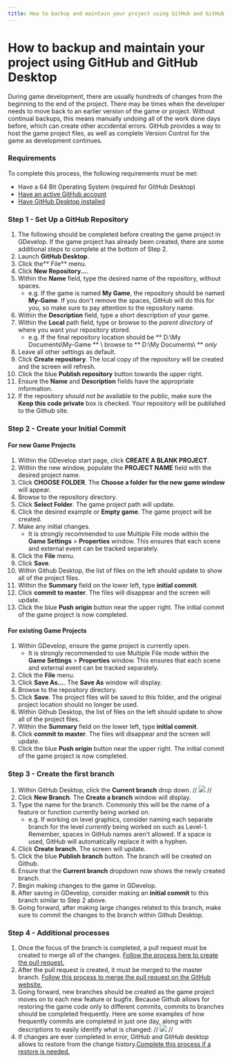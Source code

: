 ```yaml
---
title: How to backup and maintain your project using GitHub and GitHub Desktop
---
```

# How to backup and maintain your project using GitHub and GitHub Desktop
During game development, there are usually hundreds of changes from the beginning to the end of the project. There may be times when the developer needs to move back to an earlier version of the game or project. Without continual backups, this means manually undoing all of the work done days before, which can create other accidental errors.  GitHub provides a way to host the game project files, as well as complete Version Control for the game as development continues.

### Requirements
To complete this process, the following requirements must be met:

* Have a 64 Bit Operating System (required for GitHub Desktop)
* [Have an active GitHub account](https://www.wikihow.com/Create-an-Account-on-GitHub)
* [Have GitHub Desktop installed](https://docs.github.com/en/desktop/getting-started-with-github-desktop/installing-github-desktop)

### Step 1 - Set Up a GitHub Repository

1. The following should be completed before creating the game project in GDevelop. If the game project has already been created, there are some additional steps to complete at the bottom of Step 2.
1. Launch **GitHub Desktop**.
1. Click the** File** menu.
1. Click **New Repository...**.
1. Within the **Name** field, type the desired name of the repository, without spaces.
    - e.g. If the game is named **My Game**, the repository should be named **My-Game**. If you don't remove the spaces, GitHub will do this for you, so make sure to pay attention to the repository name.
1. Within the **Description** field, type a short description of your game.
1. Within the **Local** path field, type or browse to the _parent directory_ of where you want your repository stored.
    - e.g. If the final repository location should be ** D:\My Documents\My-Game ** \\ browse to ** D:\My Documents\ ** _only_
1. Leave all other settings as default.
1. Click **Create repository**. The local copy of the repository will be created and the screen will refresh.
1. Click the blue **Publish repository** button towards the upper right.
1. Ensure the **Name** and **Description** fields have the appropriate information.
1. If the repository _should not be_ available to the public, make sure the **Keep this code private** box is checked.  Your repository will be published to the Github site.

### Step 2 - Create your Initial Commit
#### For new Game Projects

1. Within the GDevelop start page, click **CREATE A BLANK PROJECT**.
1. Within the new window, populate the **PROJECT NAME** field with the desired project name.
1. Click **CHOOSE FOLDER**. The **Choose a folder for the new game window** will appear.
1. Browse to the repository directory.
1. Click **Select Folder**. The game project path will update.
1. Click the desired example or **Empty game**. The game project will be created.
1. Make any initial changes.
    - It is strongly recommended to use Multiple File mode within the **Game Settings** > **Properties** window. This ensures that each scene and external event can be tracked separately.
1. Click the **File** menu.
1. Click **Save**.
1. Within Github Desktop, the list of files on the left should update to show all of the project files.
1. Within the **Summary** field on the lower left, type **initial commit**.
1. Click **commit to master**. The files will disappear and the screen will update.
1. Click the blue **Push origin** button near the upper right. The initial commit of the game project is now completed.

#### For existing Game Projects

1. Within GDevelop, ensure the game project is currently open.
    - It is strongly recommended to use Multiple File mode within the **Game Settings** > **Properties** window. This ensures that each scene and external event can be tracked separately.
1. Click the **File** menu.
1. Click **Save As...**. The **Save As** window will display.
1. Browse to the repository directory.
1. Click **Save**. The project files will be saved to this folder, and the original project location should no longer be used.
1. Within Github Desktop, the list of files on the left should update to show all of the project files.
1. Within the **Summary** field on the lower left, type **initial commit**.
1. Click **commit to master**. The files will disappear and the screen will update.
1. Click the blue **Push origin** button near the upper right. The initial commit of the game project is now completed.

### Step 3 - Create the first branch

1. Within GitHub Desktop, click the **Current branch** drop down. // ![](/gdevelop5/tutorials/using-github-desktop/pasted/20200710-024151.png) //
1. Click **New Branch**. The **Create a branch** window will display.
1. Type the name for the branch. Commonly this will be the name of a feature or function currently being worked on.
    - e.g. If working on level graphics, consider naming each separate branch for the level _currently_ being worked on such as Level-1. Remember, spaces in GitHub names aren't allowed. If a space is used, GitHub will automatically replace it with a hyphen.
1. Click **Create branch**. The screen will update.
1. Click the blue **Publish branch** button. The branch will be created on Github.
1. Ensure that the **Current branch** dropdown now shows the newly created branch.
1. Begin making changes to the game in GDevelop.
1. After saving in GDevelop, consider making an **initial commit** to this branch similar to Step 2 above.
1. Going forward, after making large changes related to this branch, make sure to commit the changes to the branch within Github Desktop.

### Step 4 - Additional processes

  1. Once the focus of the branch is completed, a pull request must be created to merge all of the changes. [Follow the process here to create the pull request.](https://docs.github.com/en/desktop/contributing-to-projects/creating-an-issue-or-pull-request#creating-a-new-pull-request)
  1. After the pull request is created, it must be merged to the master branch. [Follow this process to merge the pull request on the GitHub website.](https://docs.github.com/en/github/collaborating-with-issues-and-pull-requests/merging-a-pull-request)
  1. Going forward, new branches should be created as the game project moves on to each new feature or bugfix. Because Github allows for restoring the game code only to different commits, commits to branches should be completed frequently. Here are some examples of how frequently commits are completed in just one day, along with descriptions to easily identify what is changed: // ![](/gdevelop5/tutorials/using-github-desktop/pasted/20200710-030250.png) //
  1. If changes are ever completed in error, GitHub and GitHub desktop allows to restore from the change history.[Complete this process if a restore is needed.](https://docs.github.com/en/desktop/contributing-to-projects/reverting-a-commit)

